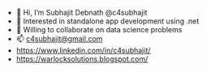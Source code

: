 - 👋 Hi, I’m Subhajit Debnath @c4subhajit
- 👀 Interested in standalone app development using .net
- 🌱 Willing to collaborate on data science problems
- 📫 c4subhajit@gmail.com
- https://www.linkedin.com/in/c4subhajit/
- https://warlocksolutions.blogspot.com/

<!---
c4subhajit/c4subhajit is a ✨ special ✨ repository because its `README.md` (this file) appears on your GitHub profile.
You can click the Preview link to take a look at your changes.
--->
